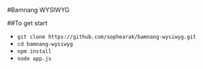 #Bamnang WYSIWYG

##To get start

- `git clone https://github.com/sophearak/bamnang-wysiwyg.git`
- `cd bamnang-wysiwyg`
- `npm install`
- `node app.js`
